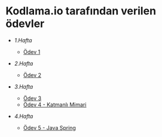 # Kodlama.io tarafından verilen ödevler


- *1.Hafta*
  - [Ödev 1](https://github.com/ahmetbasibuyuk/KodlamaioOdevleri/tree/master/Java-Odev-1)

- *2.Hafta*
  - [Ödev 2](https://github.com/ahmetbasibuyuk/KodlamaioOdevleri/tree/master/Java-Odev-2)
  
- *3.Hafta*
  - [Ödev 3](https://github.com/ahmetbasibuyuk/KodlamaioOdevleri/tree/master/Java-Odev-3)
  - [Ödev 4 - Katmanlı Mimari](https://github.com/ahmetbasibuyuk/KodlamaioOdevleri/tree/master/LayeredArch-Kodlamaio)
  
- *4.Hafta*
  - [Ödev 5 - Java Spring](https://github.com/ahmetbasibuyuk/KodlamaioOdevleri/tree/master/JavaSpring-Kodlamaiodevs)
